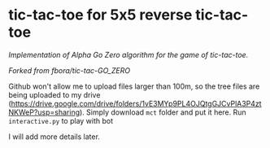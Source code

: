 # tic-tac-toe for 5x5 reverse tic-tac-toe
_Implementation of Alpha Go Zero algorithm for the game of tic-tac-toe._

_Forked from fbora/tic-tac-GO_ZERO_

Github won't allow me to upload files larger than 100m, so the tree files are being uploaded to my drive (https://drive.google.com/drive/folders/1vE3MYp9PL4OJQtgGJCvPlA3P4ztNKWeP?usp=sharing). Simply download ```mct``` folder and put it here. Run ```interactive.py``` to play with bot


I will add more details later.

